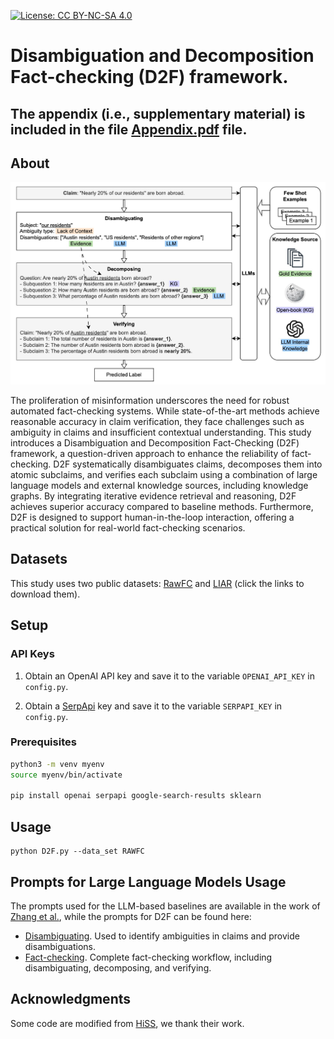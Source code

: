 [![License: CC BY-NC-SA 4.0](https://img.shields.io/badge/License-CC_BY--NC--SA_4.0-lightgrey.svg)](https://creativecommons.org/licenses/by-nc-sa/4.0/)

# Disambiguation and Decomposition Fact-checking (D2F) framework.

## The appendix (i.e., supplementary material) is included in the file [Appendix.pdf](Appendix.pdf) file.

## About

![Overview of D2F](overview.jpg)

The proliferation of misinformation underscores the need for robust automated fact-checking systems. While state-of-the-art methods achieve reasonable accuracy in claim verification, they face challenges such as ambiguity in claims and insufficient contextual understanding. This study introduces a Disambiguation and Decomposition Fact-Checking (D2F) framework, a question-driven approach to enhance the reliability of fact-checking. D2F systematically disambiguates claims, decomposes them into atomic subclaims, and verifies each subclaim using a combination of large language models and external knowledge sources, including knowledge graphs. By integrating iterative evidence retrieval and reasoning, D2F achieves superior accuracy compared to baseline methods. Furthermore, D2F is designed to support human-in-the-loop interaction, offering a practical solution for real-world fact-checking scenarios.

## Datasets

This study uses two public datasets: [RawFC](https://github.com/Nicozwy/CofCED/tree/main/Datasets/RAWFC) and [LIAR](https://huggingface.co/datasets/liar) (click the links to download them). 

## Setup

### API Keys

1. Obtain an OpenAI API key and save it to the variable `OPENAI_API_KEY` in `config.py`.

2. Obtain a [SerpApi](https://serpapi.com/) key and save it to the variable `SERPAPI_KEY` in `config.py`.

### Prerequisites

```sh
python3 -m venv myenv
source myenv/bin/activate

pip install openai serpapi google-search-results sklearn
```

## Usage

```
python D2F.py --data_set RAWFC
```

## Prompts for Large Language Models Usage

The prompts used for the LLM-based baselines are available in the work of [Zhang et al.](https://aclanthology.org/2023.ijcnlp-main.64/), while the prompts for D2F can be found here:

- [Disambiguating](prompts/FindAmbiguity.md). Used to identify ambiguities in claims and provide disambiguations.
- [Fact-checking](prompts/FactChecking.md). Complete fact-checking workflow, including disambiguating, decomposing, and verifying.


## Acknowledgments

Some code are modified from [HiSS](https://github.com/jadeCurl/HiSS), we thank their work.
